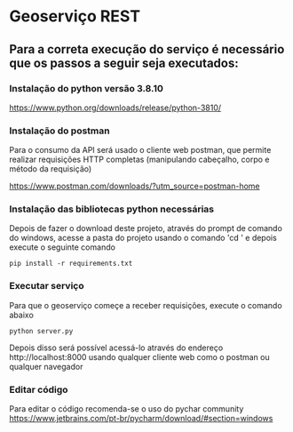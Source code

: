 # Geoserviço REST

## Para a correta execução do serviço é necessário que os passos a seguir seja executados:

### Instalação do python versão 3.8.10
https://www.python.org/downloads/release/python-3810/

### Instalação do postman
Para o consumo da API será usado o cliente web postman, que permite realizar requisições HTTP completas (manipulando cabeçalho, corpo e método da requisição)

https://www.postman.com/downloads/?utm_source=postman-home

### Instalação das bibliotecas python necessárias
Depois de fazer o download deste projeto, através do prompt de comando do windows, acesse a pasta do projeto usando o comando 'cd <nome-da-pasta>' e depois execute o seguinte comando

    pip install -r requirements.txt

### Executar serviço
Para que o geoserviço começe a receber requisições, execute o comando abaixo

    python server.py

Depois disso será possível acessá-lo através do endereço http://localhost:8000 usando qualquer cliente web como o postman ou qualquer navegador

### Editar código
Para editar o código recomenda-se o uso do pychar community 
https://www.jetbrains.com/pt-br/pycharm/download/#section=windows
